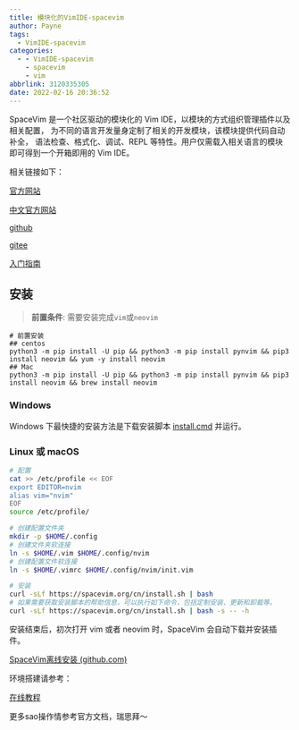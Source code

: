 ```yaml
---
title: 模块化的VimIDE-spacevim
author: Payne
tags:
  - VimIDE-spacevim
categories:
  - - VimIDE-spacevim
    - spacevim
    - vim
abbrlink: 3120335305
date: 2022-02-16 20:36:52
---
```


SpaceVim 是一个社区驱动的模块化的 Vim IDE，以模块的方式组织管理插件以及相关配置， 为不同的语言开发量身定制了相关的开发模块，该模块提供代码自动补全， 语法检查、格式化、调试、REPL 等特性。用户仅需载入相关语言的模块即可得到一个开箱即用的 Vim IDE。

相关链接如下：

[官方网站](https://spacevim.org/)

[中文官方网站](https://spacevim.org/cn/)

[github](https://github.com/SpaceVim/SpaceVim)

[gitee](https://gitee.com/spacevim/SpaceVim)

[入门指南](https://spacevim.org/cn/quick-start-guide/)

## 安装

>  **前置条件**: 需要安装完成`vim`或`neovim`

```
# 前置安装
## centos
python3 -m pip install -U pip && python3 -m pip install pynvim && pip3 install neovim && yum -y install neovim
## Mac
python3 -m pip install -U pip && python3 -m pip install pynvim && pip3 install neovim && brew install neovim
```



### Windows

Windows 下最快捷的安装方法是下载安装脚本 [install.cmd](https://spacevim.org/cn/install.cmd) 并运行。

### Linux 或 macOS

```bash
# 配置
cat >> /etc/profile << EOF
export EDITOR=nvim
alias vim="nvim"
EOF
source /etc/profile/

# 创建配置文件夹
mkdir -p $HOME/.config
# 创建文件夹软连接
ln -s $HOME/.vim $HOME/.config/nvim
# 创建配置文件软连接
ln -s $HOME/.vimrc $HOME/.config/nvim/init.vim
```



```bash
# 安装
curl -sLf https://spacevim.org/cn/install.sh | bash
# 如果需要获取安装脚本的帮助信息，可以执行如下命令，包括定制安装、更新和卸载等。
curl -sLf https://spacevim.org/cn/install.sh | bash -s -- -h
```

安装结束后，初次打开 vim 或者 neovim 时，SpaceVim 会自动下载并安装插件。

[SpaceVim离线安装 (github.com)](https://github.com/marmotedu/marmotVim)



环境搭建请参考：

[在线教程](https://spacevim.org/cn/quick-start-guide/#在线教程)





更多sao操作情参考官方文档，瑞思拜～
